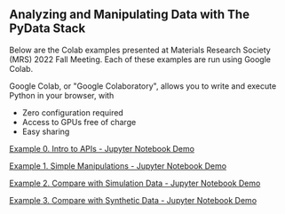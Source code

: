 ## Analyzing and Manipulating Data with The PyData Stack

Below are the Colab examples presented at Materials Research Society (MRS) 2022 Fall Meeting. Each of these examples are run using Google Colab. 

Google Colab, or "Google Colaboratory", allows you to write and execute Python in your browser, with
- Zero configuration required
- Access to GPUs free of charge
- Easy sharing

[Example 0. Intro to APIs - Jupyter Notebook Demo](https://colab.research.google.com/drive/1I0_EJR6uNo0hpLHfz46oP8szLPNwMboI?usp=sharing)

[Example 1. Simple Manipulations - Jupyter Notebook Demo](https://colab.research.google.com/drive/1AlV8EVjGv4gtwIXgWpz9GJWD-fbkR-VR?usp=sharing)

[Example 2. Compare with Simulation Data - Jupyter Notebook Demo](https://colab.research.google.com/drive/1gSOjMaVLE24EBzHxe0wx6QP-9rSrWOPc?usp=sharing)

[Example 3. Compare with Synthetic Data - Jupyter Notebook Demo](https://colab.research.google.com/drive/1Fi28cNffOjF1ZOsy8UZqWo21yg0wr4Gh?usp=sharing)
